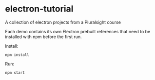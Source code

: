 # electron-tutorial
A collection of electron projects from a Pluralsight course

Each demo contains its own Electron prebuilt references that need to be installed with npm before the first run.

Install:
~~~~
npm install
~~~~

Run:
~~~~
npm start
~~~~
